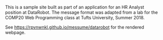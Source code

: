 This is a sample site built as part of an application for an HR Analyst position at DataRobot. The message format was adapted from a lab for the COMP20 Web Programming class at Tufts University, Summer 2018.

 
See https://rpvnwnkl.github.io/messume/datarobot for the rendered webpage.
